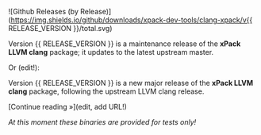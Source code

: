 ![Github Releases (by Release)](https://img.shields.io/github/downloads/xpack-dev-tools/clang-xpack/v{{ RELEASE_VERSION }}/total.svg)

Version {{ RELEASE_VERSION }} is a maintenance release of the **xPack LLVM clang** package; it updates to the latest upstream master.

Or (edit!):

Version {{ RELEASE_VERSION }} is a new major release of the **xPack LLVM clang** package, following the upstream LLVM clang release.

[Continue reading »](edit, add URL!)

_At this moment these binaries are provided for tests only!_
